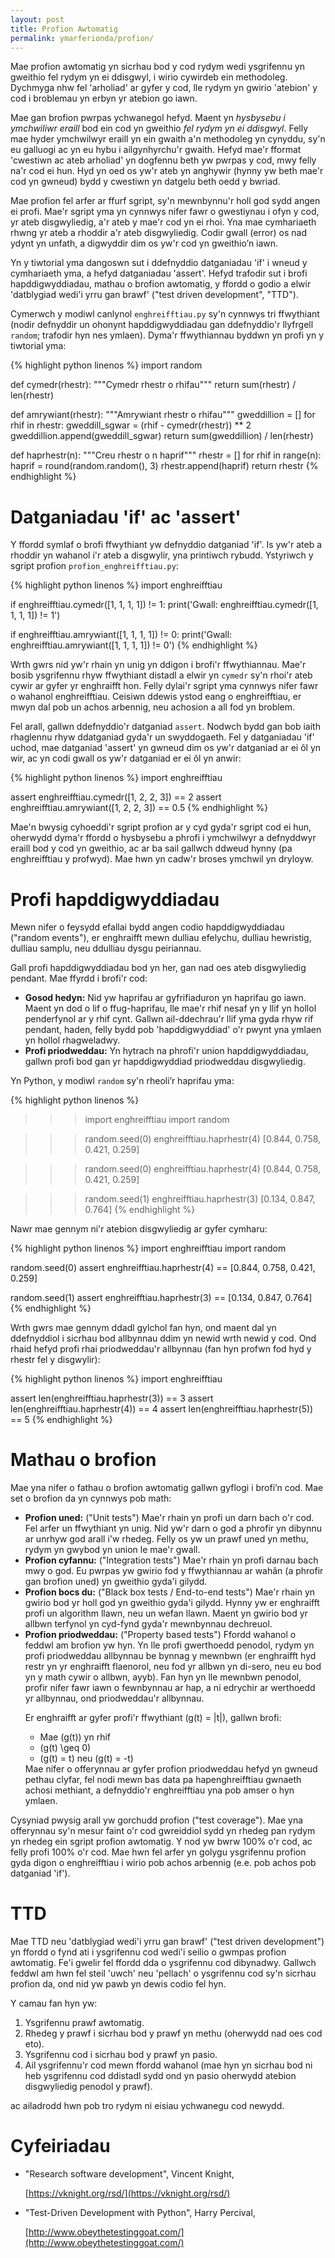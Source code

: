 ```yaml
---
layout: post
title: Profion Awtomatig
permalink: ymarferionda/profion/
---
```


Mae profion awtomatig yn sicrhau bod y cod rydym wedi ysgrifennu yn gweithio fel
rydym yn ei ddisgwyl, i wirio cywirdeb ein methodoleg.
Dychmyga nhw fel 'arholiad' ar gyfer y cod, lle rydym yn gwirio 'atebion' y cod
i broblemau yn erbyn yr atebion go iawn.

Mae gan brofion pwrpas ychwanegol hefyd.
Maent yn *hysbysebu i ymchwiliwr eraill* bod ein cod yn gweithio *fel rydym yn
ei ddisgwyl*.
Felly mae hyder ymchwilwyr eraill yn ein gwaith a'n methodoleg yn cynyddu, sy'n
eu galluogi ac yn eu hybu i ailgynhyrchu'r gwaith.
Hefyd mae'r fformat 'cwestiwn ac ateb arholiad' yn dogfennu beth yw pwrpas y
cod, mwy felly na'r cod ei hun.
Hyd yn oed os yw'r ateb yn anghywir (hynny yw beth mae'r cod yn gwneud) bydd y
cwestiwn yn datgelu beth oedd y bwriad.

Mae profion fel arfer ar ffurf sgript, sy'n mewnbynnu'r holl god sydd angen ei
profi.
Mae'r sgript yma yn cynnwys nifer fawr o gwestiynau i ofyn y cod, yr ateb
disgwyliedig, a'r ateb y mae'r cod yn ei rhoi.
Yna mae cymhariaeth rhwng yr ateb a rhoddir a'r ateb disgwyliedig.
Codir gwall (error) os nad ydynt yn unfath, a digwyddir dim os yw'r cod yn
gweithio’n iawn.

Yn y tiwtorial yma dangoswn sut i ddefnyddio datganiadau 'if' i wneud y
cymhariaeth yma, a hefyd datganiadau 'assert'.
Hefyd trafodir sut i brofi hapddigwyddiadau, mathau o brofion awtomatig, y
ffordd o godio a elwir 'datblygiad wedi'i yrru gan brawf' ("test driven
development", "TTD").

Cymerwch y modiwl canlynol `enghreifftiau.py` sy'n cynnwys tri ffwythiant (nodir
defnyddir un ohonynt hapddigwyddiadau gan ddefnyddio'r llyfrgell `random`;
trafodir hyn nes ymlaen).
Dyma'r ffwythiannau byddwn yn profi yn y tiwtorial yma:

{% highlight python linenos %}
import random

def cymedr(rhestr):
	"""Cymedr rhestr o rhifau"""
	return sum(rhestr) / len(rhestr)

def amrywiant(rhestr):
	"""Amrywiant rhestr o rhifau"""
	gweddillion = []
	for rhif in rhestr:
		gweddill_sgwar = (rhif - cymedr(rhestr)) ** 2
		gweddillion.append(gweddill_sgwar)
	return sum(gweddillion) / len(rhestr)

def haprhestr(n):
	"""Creu rhestr o n haprif"""
	rhestr = []
	for rhif in range(n):
		haprif = round(random.random(), 3)
		rhestr.append(haprif)
	return rhestr
{% endhighlight %}


# Datganiadau 'if' ac 'assert'

Y ffordd symlaf o brofi ffwythiant yw defnyddio datganiad 'if'.
Is yw'r ateb a rhoddir yn wahanol i'r ateb a disgwylir, yna printiwch rybudd.
Ystyriwch y sgript profion `profion_enghreifftiau.py`:

{% highlight python linenos %}
import enghreifftiau

if enghreifftiau.cymedr([1, 1, 1, 1]) != 1:
	print('Gwall: enghreifftiau.cymedr([1, 1, 1, 1]) != 1')

if enghreifftiau.amrywiant([1, 1, 1, 1]) != 0:
	print('Gwall: enghreifftiau.amrywiant([1, 1, 1, 1]) != 0')
{% endhighlight %}

Wrth gwrs nid yw'r rhain yn unig yn ddigon i brofi'r ffwythiannau.
Mae'r bosib ysgrifennu rhyw ffwythiant distadl a elwir yn `cymedr` sy'n rhoi'r
ateb cywir ar gyfer yr enghraifft hon.
Felly dylai'r sgript yma cynnwys nifer fawr o wahanol enghreifftiau.
Ceisiwn ddewis ystod eang o enghreifftiau, er mwyn dal pob un achos arbennig,
neu achosion a all fod yn broblem.

Fel arall, gallwn ddefnyddio'r datganiad `assert`.
Nodwch bydd gan bob iaith rhaglennu rhyw ddatganiad gyda'r un swyddogaeth.
Fel y datganiadau 'if' uchod, mae datganiad 'assert' yn gwneud dim os yw'r
datganiad ar ei ôl yn wir, ac yn codi gwall os yw'r datganiad er ei ôl yn anwir:

{% highlight python linenos %}
import enghreifftiau

assert enghreifftiau.cymedr([1, 2, 2, 3]) == 2
assert enghreifftiau.amrywiant([1, 2, 2, 3]) == 0.5
{% endhighlight %}

Mae'n bwysig cyhoeddi'r sgript profion ar y cyd gyda'r sgript cod ei hun,
oherwydd dyma'r ffordd o hysbysebu a phrofi i ymchwilwyr a defnyddwyr eraill bod
y cod yn gweithio, ac ar ba sail gallwch ddweud hynny (pa enghreifftiau y
profwyd).
Mae hwn yn cadw'r broses ymchwil yn dryloyw.


# Profi hapddigwyddiadau

Mewn nifer o feysydd efallai bydd angen codio hapddigwyddiadau ("random
events"), er enghraifft mewn dulliau efelychu, dulliau hewristig, dulliau
samplu, neu ddulliau dysgu peiriannau.

Gall profi hapddigwyddiadau bod yn her, gan nad oes ateb disgwyliedig pendant.
Mae ffyrdd i brofi'r cod:

+ **Gosod hedyn:** Nid yw haprifau ar gyfrifiaduron yn haprifau go iawn.
Maent yn dod o lif o ffug-haprifau, lle mae'r rhif nesaf yn y llif yn hollol
penderfynol ar y rhif cynt. Gallwn ail-ddechrau'r llif yma gyda rhyw rif
pendant, haden, felly bydd pob 'hapddigwyddiad' o'r pwynt yna ymlaen yn hollol
rhagweladwy.
+ **Profi priodweddau:** Yn hytrach na phrofi'r union hapddigwyddiadau, gallwn
profi bod gan yr hapddigwyddiad priodweddau disgwyliedig.

Yn Python, y modiwl `random` sy'n rheoli’r haprifau yma:

{% highlight python linenos %}
>>> import enghreifftiau
>>> import random

>>> random.seed(0)
>>> enghreifftiau.haprhestr(4)
[0.844, 0.758, 0.421, 0.259]

>>> random.seed(0)
>>> enghreifftiau.haprhestr(4)
[0.844, 0.758, 0.421, 0.259]

>>> random.seed(1)
>>> enghreifftiau.haprhestr(3)
[0.134, 0.847, 0.764]
{% endhighlight %}

Nawr mae gennym ni'r atebion disgwyliedig ar gyfer cymharu:

{% highlight python linenos %}
import enghreifftiau
import random

random.seed(0)
assert enghreifftiau.haprhestr(4) == [0.844, 0.758, 0.421, 0.259]

random.seed(1)
assert enghreifftiau.haprhestr(3) == [0.134, 0.847, 0.764]
{% endhighlight %}

Wrth gwrs mae gennym ddadl gylchol fan hyn, ond maent dal yn ddefnyddiol i
sicrhau bod allbynnau ddim yn newid wrth newid y cod.
Ond rhaid hefyd profi rhai priodweddau'r allbynnau (fan hyn profwn fod hyd y
rhestr fel y disgwylir):

{% highlight python linenos %}
import enghreifftiau

assert len(enghreifftiau.haprhestr(3)) == 3
assert len(enghreifftiau.haprhestr(4)) == 4
assert len(enghreifftiau.haprhestr(5)) == 5
{% endhighlight %}


# Mathau o brofion

Mae yna nifer o fathau o brofion awtomatig gallwn gyflogi i brofi’n cod.
Mae set o brofion da yn cynnwys pob math:

<ul>
  <li><b>Profion uned:</b> ("Unit tests") Mae'r rhain yn profi un darn bach o'r
  	cod. Fel arfer un ffwythiant yn unig. Nid yw'r darn o god a phrofir yn
  	dibynnu ar unrhyw god arall i'w rhedeg. Felly os yw un prawf uned yn methu,
  	rydym yn gwybod yn union le mae'r gwall.</li>
  <li><b>Profion cyfannu:</b> ("Integration tests") Mae'r rhain yn profi darnau
  	bach mwy o god. Eu pwrpas yw gwirio fod y ffwythiannau ar wahân (a phrofir
  	gan brofion uned) yn gweithio gyda'i gilydd.</li>
  <li><b>Profion bocs du:</b> ("Black box tests / End-to-end tests") Mae'r rhain
  	yn gwirio bod yr holl god yn gweithio gyda'i gilydd. Hynny yw er enghraifft
  	profi un algorithm llawn, neu un wefan llawn. Maent yn gwirio bod yr allbwn
  	terfynol yn cyd-fynd gyda'r mewnbynnau dechreuol.</li>
  <li><b>Profion priodweddau:</b> ("Property based tests") Ffordd wahanol o
  	feddwl am brofion yw hyn. Yn lle profi gwerthoedd penodol, rydym yn profi
  	priodweddau allbynnau be bynnag y mewnbwn (er enghraifft hyd restr yn yr
  	enghraifft flaenorol, neu fod yr allbwn yn di-sero, neu eu bod yn y math
  	cywir o allbwn, ayyb). Fan hyn yn lle mewnbwn penodol, profir nifer fawr
  	iawn o fewnbynnau ar hap, a ni edrychir ar werthoedd yr allbynnau, ond
  	priodweddau'r allbynnau.
  
  Er enghraifft ar gyfer profi'r ffwythiant \(g(t) = |t|\), gallwn brofi:
  	<ul>
  		<li>Mae \(g(t)\) yn rhif</li>
  		<li>\(g(t) \geq 0\)</li>
  		<li>\(g(t) = t\) neu \(g(t) = -t\)</li>
  	</ul>
  Mae nifer o offerynnau ar gyfer profion priodweddau hefyd yn gwneud pethau 
  clyfar, fel nodi mewn bas data pa hapenghreifftiau gwnaeth achosi methiant, a
  defnyddio'r enghreifftiau yna pob amser o hyn ymlaen.
  </li>
</ul>

Cysyniad pwysig arall yw gorchudd profion ("test coverage").
Mae yna offerynnau sy'n mesur faint o'r cod gwreiddiol sydd yn rhedeg pan rydym
yn rhedeg ein sgript profion awtomatig.
Y nod yw bwrw 100% o'r cod, ac felly profi 100% o'r cod.
Mae hwn fel arfer yn golygu ysgrifennu profion gyda digon o enghreifftiau i
wirio pob achos arbennig (e.e. pob achos pob datganiad 'if').

# TTD

Mae TTD neu 'datblygiad wedi'i yrru gan brawf' ("test driven development") yn
ffordd o fynd ati i ysgrifennu cod wedi'i seilio o gwmpas profion awtomatig.
Fe'i gwelir fel ffordd dda o ysgrifennu cod dibynadwy.
Gallwch feddwl am hwn fel steil 'uwch' neu 'pellach' o ysgrifennu cod sy'n
sicrhau profion da, ond nid yw pawb yn dewis codio fel hyn.

Y camau fan hyn yw:

1. Ysgrifennu prawf awtomatig.
2. Rhedeg y prawf i sicrhau bod y prawf yn methu (oherwydd nad oes cod eto).
3. Ysgrifennu cod i sicrhau bod y prawf yn pasio.
4. Ail ysgrifennu'r cod mewn ffordd wahanol (mae hyn yn sicrhau bod ni heb
ysgrifennu cod ddistadl sydd ond yn pasio oherwydd atebion disgwyliedig penodol
y prawf).

ac ailadrodd hwn pob tro rydym ni eisiau ychwanegu cod newydd.


# Cyfeiriadau

+ "Research software development", Vincent Knight,

  [https://vknight.org/rsd/](https://vknight.org/rsd/)
  
+ "Test-Driven Development with Python", Harry Percival,
  
  [http://www.obeythetestinggoat.com/](http://www.obeythetestinggoat.com/)
